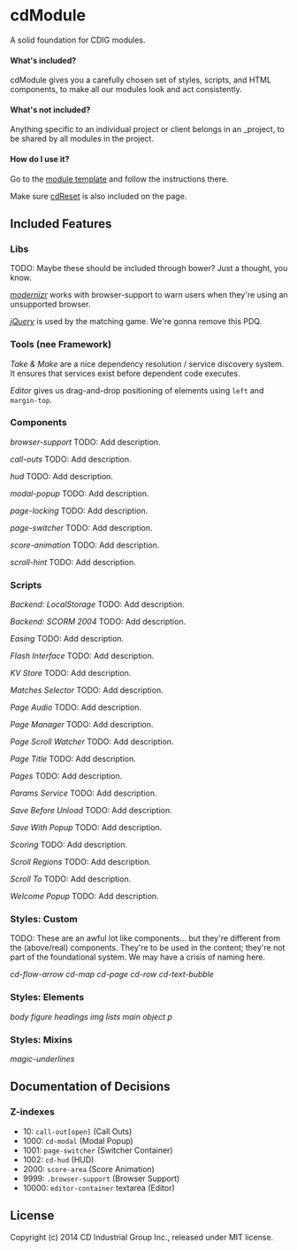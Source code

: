 # cdModule

A solid foundation for CDIG modules.


#### What's included?
cdModule gives you a carefully chosen set of styles, scripts, and HTML components, to make all our modules look and act consistently.


#### What's not included?
Anything specific to an individual project or client belongs in an _project, to be shared by all modules in the project.


#### How do I use it?
Go to the [module template](https://github.com/cdig/cd-module-template) and follow the instructions there.

Make sure [cdReset](https://github.com/cdig/cd-reset) is also included on the page.



## Included Features


### Libs
TODO: Maybe these should be included through bower? Just a thought, you know.

*[modernizr](https://modernizr.com)* works with browser-support to warn users when they're using an unsupported browser.

*[jQuery](https://jquery.com)* is used by the matching game. We're gonna remove this PDQ.


### Tools (nee Framework)

*Take & Make* are a nice dependency resolution / service discovery system. It ensures that services exist before dependent code executes.

*Editor* gives us drag-and-drop positioning of elements using `left` and `margin-top`.


### Components

*browser-support*
TODO: Add description.


*call-outs*
TODO: Add description.


*hud*
TODO: Add description.


*modal-popup*
TODO: Add description.


*page-locking*
TODO: Add description.


*page-switcher*
TODO: Add description.


*score-animation*
TODO: Add description.


*scroll-hint*
TODO: Add description.



### Scripts

*Backend: LocalStorage*
TODO: Add description.

*Backend: SCORM 2004*
TODO: Add description.

*Easing*
TODO: Add description.

*Flash Interface*
TODO: Add description.

*KV Store*
TODO: Add description.

*Matches Selector*
TODO: Add description.

*Page Audio*
TODO: Add description.

*Page Manager*
TODO: Add description.

*Page Scroll Watcher*
TODO: Add description.

*Page Title*
TODO: Add description.

*Pages*
TODO: Add description.

*Params Service*
TODO: Add description.

*Save Before Unload*
TODO: Add description.

*Save With Popup*
TODO: Add description.

*Scoring*
TODO: Add description.

*Scroll Regions*
TODO: Add description.

*Scroll To*
TODO: Add description.

*Welcome Popup*
TODO: Add description.


### Styles: Custom
TODO: These are an awful lot like components... but they're different from the (above/real) components. They're to be used in the content; they're not part of the foundational system. We may have a crisis of naming here.

*cd-flow-arrow*
*cd-map*
*cd-page*
*cd-row*
*cd-text-bubble*


### Styles: Elements
*body*
*figure*
*headings*
*img*
*lists*
*main*
*object*
*p*


### Styles: Mixins
*magic-underlines*


## Documentation of Decisions

### Z-indexes

* 10: `call-out[open]` (Call Outs)
* 1000: `cd-modal` (Modal Popup)
* 1001:	`page-switcher` (Switcher Container)
* 1002: `cd-hud` (HUD)
* 2000: `score-area` (Score Animation)
* 9999: `.browser-support` (Browser Support)
* 10000: `editor-container` textarea (Editor)


## License
Copyright (c) 2014 CD Industrial Group Inc., released under MIT license.
